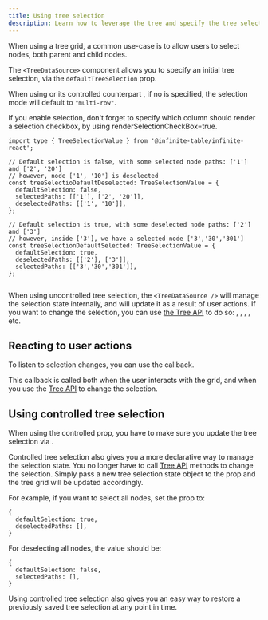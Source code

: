 ```yaml
---
title: Using tree selection
description: Learn how to leverage the tree and specify the tree selection state
---
```


When using a tree grid, a common use-case is to allow users to select nodes, both parent and child nodes.

The `<TreeDataSource>` component allows you to specify an initial tree selection, via the `defaultTreeSelection` prop.

<Note>

When using <DPropLink name="defaultTreeSelection" /> or its controlled counterpart <DPropLink name="treeSelection" />, if no <DPropLink name="selectionMode" /> is specified, the selection mode will default to `"multi-row"`.

</Note>

<Note>

If you enable selection, don't forget to specify which column should render a selection checkbox, by using <PropLink name="columns.renderSelectionCheckBox">renderSelectionCheckBox=true</PropLink>.

</Note>

```tsx title="Example of tree selection value with default selection set to false"
import type { TreeSelectionValue } from '@infinite-table/infinite-react';

// Default selection is false, with some selected node paths: ['1'] and ['2', '20']
// however, node ['1', '10'] is deselected
const treeSelectioDefaultDeselected: TreeSelectionValue = {
  defaultSelection: false,
  selectedPaths: [['1'], ['2', '20']],
  deselectedPaths: [['1', '10']],
};

```

```tsx title="Example of tree selection value with default selection set to true"
// Default selection is true, with some deselected node paths: ['2'] and ['3']
// however, inside ['3'], we have a selected node ['3','30','301']
const treeSelectionDefaultSelected: TreeSelectionValue = {
  defaultSelection: true,
  deselectedPaths: [['2'], ['3']],
  selectedPaths: [['3','30','301']],
};
```

<Sandpack title="Using default tree selection" size="lg">

```tsx file="tree-default-selection-example.page.tsx"
```

</Sandpack>


When using <DPropLink name="defaultTreeSelection" code={false}>uncontrolled tree selection</DPropLink>, the `<TreeDataSource />` will manage the selection state internally, and will update it as a result of user actions. If you want to change the selection, you can use [the Tree API](/docs/reference/tree-api) to do so: <TreeApiLink name="selectNode"  />, <TreeApiLink name="deselectNode" />, <TreeApiLink name="selectAll" />, <TreeApiLink name="deselectAll" />, etc.

## Reacting to user actions

To listen to selection changes, you can use the <DPropLink name="onTreeSelectionChange" /> callback.

This callback is called both when the user interacts with the grid, and when you use the [Tree API](/docs/reference/tree-api) to change the selection.


## Using controlled tree selection

When using the controlled <DPropLink name="treeSelection" /> prop, you have to make sure you update the tree selection via <DPropLink name="onTreeSelectionChange" />.

Controlled tree selection also gives you a more declarative way to manage the selection state.
You no longer have to call [Tree API](/docs/reference/tree-api) methods to change the selection. Simply pass a new tree selection state object to the <DPropLink name="treeSelection" /> prop and the tree grid will be updated accordingly.

For example, if you want to select all nodes, set the <DPropLink name="treeSelection" /> prop to:

```tsx title="Tree selection value to show all nodes as selected"
{
  defaultSelection: true,
  deselectedPaths: [],
}
```

For deselecting all nodes, the value should be:

```tsx title="All nodes as deselected"
{
  defaultSelection: false,
  selectedPaths: [],
}
```

Using controlled tree selection also gives you an easy way to restore a previously saved tree selection at any point in time.

<Sandpack title="Using controlled tree selection" size="lg">

```tsx file="tree-controlled-selection-example.page.tsx"
```

</Sandpack>

